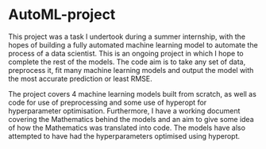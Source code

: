 # AutoML-project
This project was a task I undertook during a summer internship, with the hopes of building a fully automated machine learning model to automate the process of a data scientist. This is an ongoing project in which I hope to complete the rest of the models. The code aim is to take any set of data, preprocess it, fit many machine learning models and output the model with the most accurate prediction or least RMSE. 

The project covers 4 machine learning models built from scratch, as well as code for use of preprocessing and some use of hyperopt for hyperparameter optimisation. Furthermore, I have a working document covering the Mathematics behind the models and an aim to give some idea of how the Mathematics was translated into code. The models have also attempted to have had the hyperparameters optimised using hyperopt.

